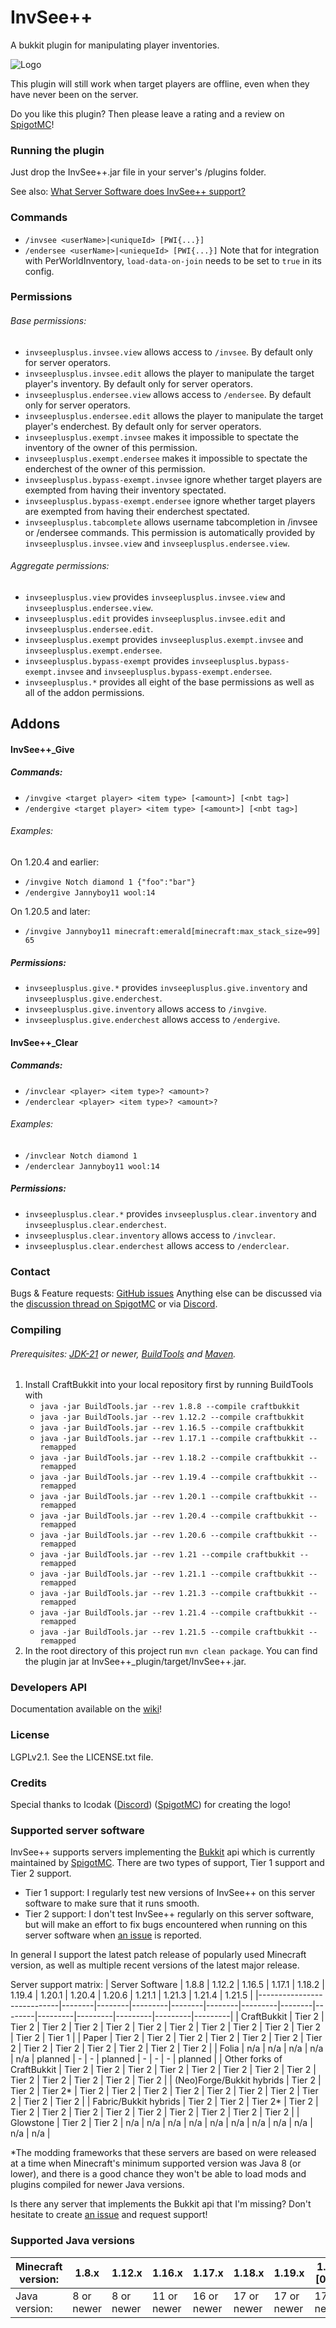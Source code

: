# InvSee++

A bukkit plugin for manipulating player inventories.

![Logo](https://github.com/Jannyboy11/InvSee-plus-plus/blob/master/img/invsee6.png?raw=true)

This plugin will still work when target players are offline, even when they have never been on the server.

Do you like this plugin? Then please leave a rating and a review on [SpigotMC](https://www.spigotmc.org/resources/invsee.82342/)!

### Running the plugin

Just drop the InvSee++.jar file in your server's /plugins folder.

See also: [What Server Software does InvSee++ support?](#supported-server-software)

### Commands
- `/invsee <userName>|<uniqueId> [PWI{...}]`
- `/endersee <userName>|<uniequeId> [PWI{...}]`
Note that for integration with PerWorldInventory, `load-data-on-join` needs to be set to `true` in its config.

### Permissions

###### Base permissions:
- `invseeplusplus.invsee.view` allows access to `/invsee`. By default only for server operators.
- `invseeplusplus.invsee.edit` allows the player to manipulate the target player's inventory. By default only for server operators.
- `invseeplusplus.endersee.view` allows access to `/endersee`. By default only for server operators.
- `invseeplusplus.endersee.edit` allows the player to manipulate the target player's enderchest. By default only for server operators.
- `invseeplusplus.exempt.invsee` makes it impossible to spectate the inventory of the owner of this permission.
- `invseeplusplus.exempt.endersee` makes it impossible to spectate the enderchest of the owner of this permission.
- `invseeplusplus.bypass-exempt.invsee` ignore whether target players are exempted from having their inventory spectated.
- `invseeplusplus.bypass-exempt.endersee` ignore whether target players are exempted from having their enderchest spectated.
- `invseeplusplus.tabcomplete` allows username tabcompletion in /invsee or /endersee commands. This permission is automatically provided by `invseeplusplus.invsee.view` and `invseeplusplus.endersee.view`.  

###### Aggregate permissions:
- `invseeplusplus.view` provides `invseeplusplus.invsee.view` and `invseeplusplus.endersee.view`.
- `invseeplusplus.edit` provides `invseeplusplus.invsee.edit` and `invseeplusplus.endersee.edit`.
- `invseeplusplus.exempt` provides `invseeplusplus.exempt.invsee` and `invseeplusplus.exempt.endersee`.
- `invseeplusplus.bypass-exempt` provides `invseeplusplus.bypass-exempt.invsee` and `invseeplusplus.bypass-exempt.endersee`.
- `invseeplusplus.*` provides all eight of the base permissions as well as all of the addon permissions.

## Addons

#### InvSee++_Give
##### Commands:
- `/invgive <target player> <item type> [<amount>] [<nbt tag>]`
- `/endergive <target player> <item type> [<amount>] [<nbt tag>]`
###### Examples:
On 1.20.4 and earlier:
- `/invgive Notch diamond 1 {"foo":"bar"}`
- `/endergive Jannyboy11 wool:14`

On 1.20.5 and later:
- `/invgive Jannyboy11 minecraft:emerald[minecraft:max_stack_size=99] 65`
##### Permissions:
- `invseeplusplus.give.*` provides `invseeplusplus.give.inventory` and `invseeplusplus.give.enderchest`.
- `invseeplusplus.give.inventory` allows access to `/invgive`.
- `invseeplusplus.give.enderchest` allows access to `/endergive`.


#### InvSee++_Clear
##### Commands:
- `/invclear <player> <item type>? <amount>?`
- `/enderclear <player> <item type>? <amount>?`
###### Examples:
- `/invclear Notch diamond 1`
- `/enderclear Jannyboy11 wool:14`
##### Permissions:
- `invseeplusplus.clear.*` provides `invseeplusplus.clear.inventory` and `invseeplusplus.clear.enderchest`.
- `invseeplusplus.clear.inventory` allows access to `/invclear`.
- `invseeplusplus.clear.enderchest` allows access to `/enderclear`.

### Contact

Bugs & Feature requests: [GitHub issues](https://github.com/Jannyboy11/InvSee-plus-plus/issues)
Anything else can be discussed via the [discussion thread on SpigotMC](https://www.spigotmc.org/threads/invsee.456148/) or via
[Discord](https://discord.gg/Z8WCDHHcdJ).

### Compiling

###### Prerequisites: [JDK-21](https://jdk.java.net/) or newer, [BuildTools](https://www.spigotmc.org/wiki/buildtools/) and [Maven](https://maven.apache.org).

1. Install CraftBukkit into your local repository first by running BuildTools with
    - `java -jar BuildTools.jar --rev 1.8.8 --compile craftbukkit`
    - `java -jar BuildTools.jar --rev 1.12.2 --compile craftbukkit`
    - `java -jar BuildTools.jar --rev 1.16.5 --compile craftbukkit`
    - `java -jar BuildTools.jar --rev 1.17.1 --compile craftbukkit --remapped`
    - `java -jar BuildTools.jar --rev 1.18.2 --compile craftbukkit --remapped`
    - `java -jar BuildTools.jar --rev 1.19.4 --compile craftbukkit --remapped`
    - `java -jar BuildTools.jar --rev 1.20.1 --compile craftbukkit --remapped`
    - `java -jar BuildTools.jar --rev 1.20.4 --compile craftbukkit --remapped`
    - `java -jar BuildTools.jar --rev 1.20.6 --compile craftbukkit --remapped`
    - `java -jar BuildTools.jar --rev 1.21 --compile craftbukkit --remapped`
    - `java -jar BuildTools.jar --rev 1.21.1 --compile craftbukkit --remapped`
    - `java -jar BuildTools.jar --rev 1.21.3 --compile craftbukkit --remapped`
    - `java -jar BuildTools.jar --rev 1.21.4 --compile craftbukkit --remapped`
    - `java -jar BuildTools.jar --rev 1.21.5 --compile craftbukkit --remapped`
2. In the root directory of this project run `mvn clean package`.
You can find the plugin jar at InvSee++_plugin/target/InvSee++.jar.

### Developers API
Documentation available on the [wiki](https://github.com/Jannyboy11/InvSee-plus-plus/wiki)!

### License
LGPLv2.1. See the LICENSE.txt file.

### Credits
Special thanks to Icodak ([Discord](https://discordapp.com/users/345308025331908619)) ([SpigotMC](https://www.spigotmc.org/members/icodak.473813/)) for creating the logo!

### Supported server software

InvSee++ supports servers implementing the [Bukkit](https://dev.bukkit.org) api which is currently maintained by [SpigotMC](https://spigotmc.org).
There are two types of support, Tier 1 support and Tier 2 support.
- Tier 1 support: I regularly test new versions of InvSee++ on this server software to make sure that it runs smooth.
- Tier 2 support: I don't test InvSee++ regularly on this server software, but will make an effort to fix bugs encountered when running on this server software when [an issue](https://github.com/Jannyboy11/InvSee-plus-plus/issues) is reported.

In general I support the latest patch release of popularly used Minecraft version, as well as multiple recent versions of the latest major release.

Server support matrix:
| Server Software            | 1.8.8  | 1.12.2 | 1.16.5  | 1.17.1 | 1.18.2 | 1.19.4  | 1.20.1 | 1.20.4 | 1.20.6  | 1.21.1  | 1.21.3  | 1.21.4  | 1.21.5  |
|----------------------------|--------|--------|---------|--------|--------|---------|--------|--------|---------|---------|---------|---------|---------|
| CraftBukkit                | Tier 2 | Tier 2 | Tier 2  | Tier 2 | Tier 2 | Tier 2  | Tier 2 | Tier 2 | Tier 2  | Tier 2  | Tier 2  | Tier 2  | Tier 1  |
| Paper                      | Tier 2 | Tier 2 | Tier 2  | Tier 2 | Tier 2 | Tier 2  | Tier 2 | Tier 2 | Tier 2  | Tier 2  | Tier 2  | Tier 2  | Tier 2  |
| Folia                      | n/a    | n/a    | n/a     | n/a    | n/a    | planned | -      | -      | planned | -       | -       | -       | planned |
| Other forks of CraftBukkit | Tier 2 | Tier 2 | Tier 2  | Tier 2 | Tier 2 | Tier 2  | Tier 2 | Tier 2 | Tier 2  | Tier 2  | Tier 2  | Tier 2  | Tier 2  |
| (Neo)Forge/Bukkit hybrids  | Tier 2 | Tier 2 | Tier 2* | Tier 2 | Tier 2 | Tier 2  | Tier 2 | Tier 2 | Tier 2  | Tier 2  | Tier 2  | Tier 2  | Tier 2  |
| Fabric/Bukkit hybrids      | Tier 2 | Tier 2 | Tier 2* | Tier 2 | Tier 2 | Tier 2  | Tier 2 | Tier 2 | Tier 2  | Tier 2  | Tier 2  | Tier 2  | Tier 2  |
| Glowstone                  | Tier 2 | Tier 2 | n/a     | n/a    | n/a    | n/a     | n/a    | n/a    | n/a     | n/a     | n/a     | n/a     | n/a     |

*The modding frameworks that these servers are based on were released at a time when Minecraft's minimum supported version was Java 8 (or lower),
and there is a good chance they won't be able to load mods and plugins compiled for newer Java versions.

Is there any server that implements the Bukkit api that I'm missing? Don't hesitate to create [an issue](https://github.com/Jannyboy11/InvSee-plus-plus/issues/new) and request support! 

### Supported Java versions
| Minecraft version: | 1.8.x      | 1.12.x     | 1.16.x      | 1.17.x      | 1.18.x      | 1.19.x      | 1.20.[0-4]  | 1.20.[5-6]  | 1.21.x      |
|--------------------|------------|------------|-------------|-------------|-------------|-------------|-------------|-------------|-------------|
| Java version:      | 8 or newer | 8 or newer | 11 or newer | 16 or newer | 17 or newer | 17 or newer | 17 or newer | 21 or newer | 21 or newer |
